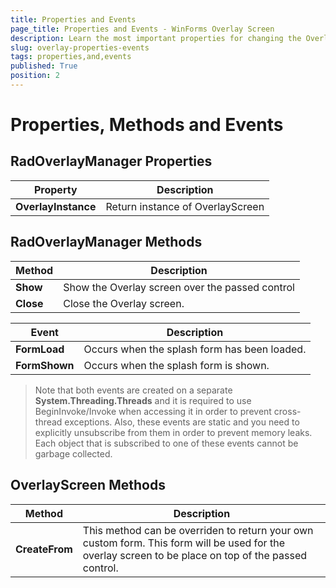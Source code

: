 ```yaml
---
title: Properties and Events
page_title: Properties and Events - WinForms Overlay Screen
description: Learn the most important properties for changing the Overlay Screen appearance and behavior.
slug: overlay-properties-events
tags: properties,and,events
published: True
position: 2
---
```


# Properties, Methods and Events

## RadOverlayManager Properties

|Property|Description|
|----|----|
|**OverlayInstance**|Return instance of OverlayScreen|

## RadOverlayManager Methods

|Method|Description|
|----|----|
|**Show**|Show the Overlay screen over the passed control|
|**Close**|Close the Overlay screen.|

|Event|Description|
|----|----|
|**FormLoad**|Occurs when the splash form has been loaded.|
|**FormShown**|Occurs when the splash form is shown.|

>Note that both events are created on a separate __System.Threading.Threads__ and it is required to use BeginInvoke/Invoke when accessing it in order to prevent cross-thread exceptions. Also, these events are static and you need to explicitly unsubscribe from them in order to prevent memory leaks. Each object that is subscribed to one of these events cannot be garbage collected.

## OverlayScreen Methods

|Method|Description|
|----|----|
|**CreateFrom**|This method can be overriden to return your own custom form. This form will be used for the overlay screen to be place on top of the passed control.|


